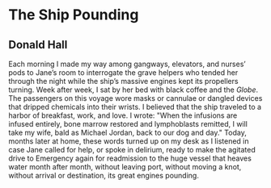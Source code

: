 # The Ship Pounding
## Donald Hall
Each morning I made my way
among gangways, elevators,
and nurses’ pods to Jane’s room
to interrogate the grave helpers
who tended her through the night
while the ship’s massive engines
kept its propellers turning.
Week after week, I sat by her bed
with black coffee and the _Globe_.
The passengers on this voyage
wore masks or cannulae
or dangled devices that dripped
chemicals into their wrists.
I believed that the ship
traveled to a harbor
of breakfast, work, and love.
I wrote: "When the infusions
are infused entirely, bone
marrow restored and lymphoblasts
remitted, I will take my wife,
bald as Michael Jordan,
back to our dog and day." Today,
months later at home, these
words turned up on my desk
as I listened in case Jane called
for help, or spoke in delirium,
ready to make the agitated
drive to Emergency again
for readmission to the huge
vessel that heaves water month
after month, without leaving
port, without moving a knot,
without arrival or destination,
its great engines pounding.
